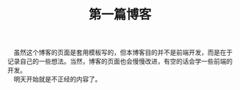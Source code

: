 ﻿---
layout: article
title: 第一篇博客
mathjax: true
key: 2018-07-03-firstblog
---
　虽然这个博客的页面是套用模板写的，但本博客目的并不是前端开发，而是在于记录自己的一些想法。当然，博客的页面也会慢慢改进，有空的话会学一些前端的开发。  
　明天开始就是不正经的内容了。
